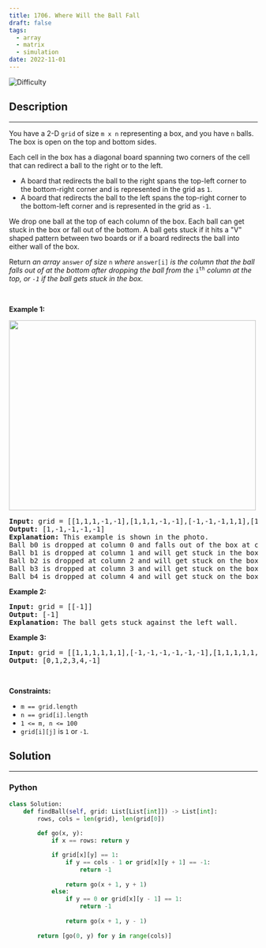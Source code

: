 ```yaml
---
title: 1706. Where Will the Ball Fall
draft: false
tags: 
  - array
  - matrix
  - simulation
date: 2022-11-01
---
```


![Difficulty](https://img.shields.io/badge/Difficulty-Medium-blue.svg)

## Description

---
<p>You have a 2-D <code>grid</code> of size <code>m x n</code> representing a box, and you have <code>n</code> balls. The box is open on the top and bottom sides.</p>

<p>Each cell in the box has a diagonal board spanning two corners of the cell that can redirect a ball to the right or to the left.</p>

<ul>
	<li>A board that redirects the ball to the right spans the top-left corner to the bottom-right corner and is represented in the grid as <code>1</code>.</li>
	<li>A board that redirects the ball to the left spans the top-right corner to the bottom-left corner and is represented in the grid as <code>-1</code>.</li>
</ul>

<p>We drop one ball at the top of each column of the box. Each ball can get stuck in the box or fall out of the bottom. A ball gets stuck if it hits a &quot;V&quot; shaped pattern between two boards or if a board redirects the ball into either wall of the box.</p>

<p>Return <em>an array </em><code>answer</code><em> of size </em><code>n</code><em> where </em><code>answer[i]</code><em> is the column that the ball falls out of at the bottom after dropping the ball from the </em><code>i<sup>th</sup></code><em> column at the top, or <code>-1</code><em> if the ball gets stuck in the box</em>.</em></p>

<p>&nbsp;</p>
<p><strong class="example">Example 1:</strong></p>

<p><strong><img alt="" src="https://assets.leetcode.com/uploads/2019/09/26/ball.jpg" style="width: 500px; height: 385px;" /></strong></p>

<pre>
<strong>Input:</strong> grid = [[1,1,1,-1,-1],[1,1,1,-1,-1],[-1,-1,-1,1,1],[1,1,1,1,-1],[-1,-1,-1,-1,-1]]
<strong>Output:</strong> [1,-1,-1,-1,-1]
<strong>Explanation:</strong> This example is shown in the photo.
Ball b0 is dropped at column 0 and falls out of the box at column 1.
Ball b1 is dropped at column 1 and will get stuck in the box between column 2 and 3 and row 1.
Ball b2 is dropped at column 2 and will get stuck on the box between column 2 and 3 and row 0.
Ball b3 is dropped at column 3 and will get stuck on the box between column 2 and 3 and row 0.
Ball b4 is dropped at column 4 and will get stuck on the box between column 2 and 3 and row 1.
</pre>

<p><strong class="example">Example 2:</strong></p>

<pre>
<strong>Input:</strong> grid = [[-1]]
<strong>Output:</strong> [-1]
<strong>Explanation:</strong> The ball gets stuck against the left wall.
</pre>

<p><strong class="example">Example 3:</strong></p>

<pre>
<strong>Input:</strong> grid = [[1,1,1,1,1,1],[-1,-1,-1,-1,-1,-1],[1,1,1,1,1,1],[-1,-1,-1,-1,-1,-1]]
<strong>Output:</strong> [0,1,2,3,4,-1]
</pre>

<p>&nbsp;</p>
<p><strong>Constraints:</strong></p>

<ul>
	<li><code>m == grid.length</code></li>
	<li><code>n == grid[i].length</code></li>
	<li><code>1 &lt;= m, n &lt;= 100</code></li>
	<li><code>grid[i][j]</code> is <code>1</code> or <code>-1</code>.</li>
</ul>


## Solution

---
### Python
``` py title='where-will-the-ball-fall'
class Solution:
    def findBall(self, grid: List[List[int]]) -> List[int]:
        rows, cols = len(grid), len(grid[0])
        
        def go(x, y):
            if x == rows: return y

            if grid[x][y] == 1:
                if y == cols - 1 or grid[x][y + 1] == -1:
                    return -1
                
                return go(x + 1, y + 1)
            else:
                if y == 0 or grid[x][y - 1] == 1:
                    return -1
                
                return go(x + 1, y - 1)
            
        return [go(0, y) for y in range(cols)]

```

